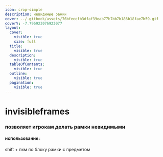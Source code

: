 ```yaml
---
icon: crop-simple
description: невидимые рамки
cover: ../.gitbook/assets/76bfeccfb3dfaf39eab77b7bb7b186b18fae7b59.gif
coverY: -7.796923076923077
layout:
  cover:
    visible: true
    size: full
  title:
    visible: true
  description:
    visible: true
  tableOfContents:
    visible: true
  outline:
    visible: true
  pagination:
    visible: true
---
```


# invisibleframes

### позволяет игрокам делать рамки невидимыми&#x20;

#### использование:

shift + пкм по блоку рамки с предметом
